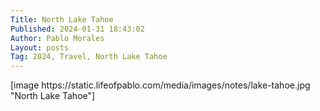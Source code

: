 ```yaml
---
Title: North Lake Tahoe
Published: 2024-01-31 18:43:02
Author: Pablo Morales
Layout: posts
Tag: 2024, Travel, North Lake Tahoe
---
```

<div class=" measure w-50 center" markdown="1">
[image https://static.lifeofpablo.com/media/images/notes/lake-tahoe.jpg "North Lake Tahoe"]
</div>
